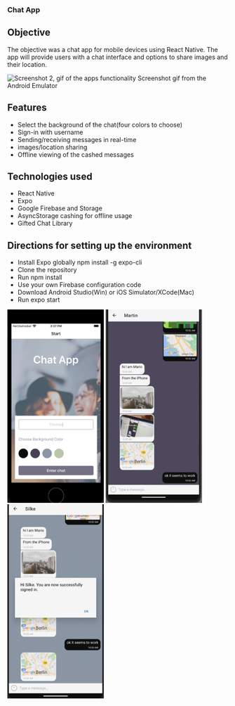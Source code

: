 ### Chat App

## Objective

The objective was a chat app for mobile devices using React Native. The app will provide users with a chat interface and options to share images and their location.

<img src="https://github.com/ilsegaertner/chat-app/blob/main/assets/gif%20for%20chat%20app.gif" alt="Screenshot 2, gif of the apps functionality" width="220">
Screenshot gif from the Android Emulator

## Features

- Select the background of the chat(four colors to choose)
- Sign-in with username
- Sending/receiving messages in real-time
- images/location sharing
- Offline viewing of the cashed messages

## Technologies used

- React Native
- Expo
- Google Firebase and Storage
- AsyncStorage cashing for offline usage
- Gifted Chat Library

## Directions for setting up the environment

- Install Expo globally npm install -g expo-cli
- Clone the repository
- Run npm install
- Use your own Firebase configuration code
- Download Android Studio(Win) or iOS Simulator/XCode(Mac)
- Run expo start

<img width="220" alt="Screenshot 1 from app" src="https://github.com/ilsegaertner/chat-app/blob/main/assets/screen1.png"> <img width="220" alt="Screenshot 2 from app" src="https://github.com/ilsegaertner/chat-app/blob/main/assets/screen-example.png"><img width="220" alt="Screenshot 3 from app" src="https://github.com/ilsegaertner/chat-app/blob/main/assets/screen-example2.png">
